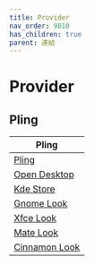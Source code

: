 ```yaml
---
title: Provider
nav_order: 9010
has_children: true
parent: 連結
---
```



# Provider


## Pling

| Pling |
| --- |
| [Pling](https://www.pling.com/) |
| [Open Desktop](https://www.opendesktop.org/browse/) |
| [Kde Store](https://store.kde.org/browse/) |
| [Gnome Look](https://www.gnome-look.org/browse/) |
| [Xfce Look](https://www.xfce-look.org/browse/) |
| [Mate Look](https://www.mate-look.org/browse/) |
| [Cinnamon Look](https://www.cinnamon-look.org/browse/) |
